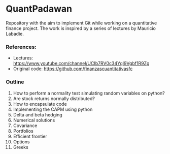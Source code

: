 # QuantPadawan
Repository with the aim to implement Git while working on a quantitative finance project. The work is inspired by a series of lectures by Mauricio Labadie.

### References:
- Lectures: https://www.youtube.com/channel/UCIb7RV0c34YqI9Vgbf1R9Zg
- Original code: https://github.com/finanzascuantitativasfc

### Outline
1. How to perform a normality test simulating random variables on python?
2. Are stock returns normally distributed?
3. How to encapsulate code
4. Implementing the CAPM using python
5. Delta and beta hedging 
6. Numerical solutions
7. Covariance
8. Portfolios
9. Efficient frontier
10. Options
11. Greeks
